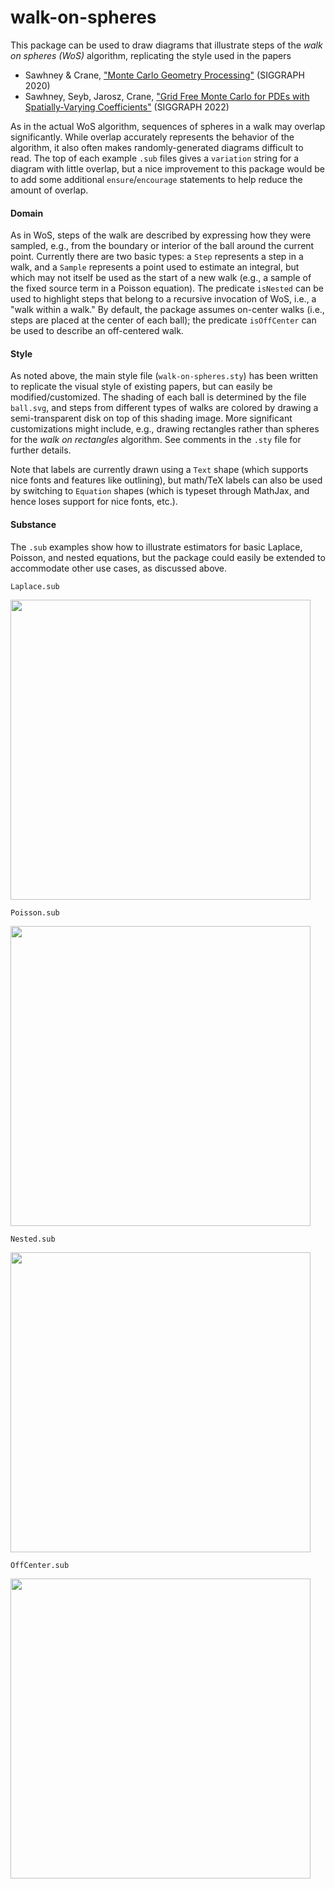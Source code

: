 # walk-on-spheres

This package can be used to draw diagrams that illustrate steps of the _walk on spheres (WoS)_ algorithm,
replicating the style used in the papers

* Sawhney & Crane, ["Monte Carlo Geometry Processing"](http://www.cs.cmu.edu/~kmcrane/Projects/MonteCarloGeometryProcessing/index.html) (SIGGRAPH 2020)
* Sawhney, Seyb, Jarosz, Crane, ["Grid Free Monte Carlo for PDEs with Spatially-Varying Coefficients"](https://cs.dartmouth.edu/wjarosz/publications/sawhneyseyb22gridfree.html) (SIGGRAPH 2022)

As in the actual WoS algorithm, sequences of spheres in a walk may overlap significantly.  While overlap accurately represents the behavior of the algorithm, it also often makes randomly-generated diagrams difficult to read.  The top of each example `.sub` files gives a `variation` string for a diagram with little overlap, but a nice improvement to this package would be to add some additional `ensure`/`encourage` statements to help reduce the amount of overlap.

#### Domain

As in WoS, steps of the walk are described by expressing how they were sampled, e.g., from the boundary or interior of the ball around the current point.  Currently there are two basic types: a `Step` represents a step in a walk, and a `Sample` represents a point used to estimate an integral, but which may not itself be used as the start of a new walk (e.g., a sample of the fixed source term in a Poisson equation).  The predicate `isNested` can be used to highlight steps that belong to a recursive invocation of WoS, i.e., a "walk within a walk."  By default, the package assumes on-center walks (i.e., steps are placed at the center of each ball); the predicate `isOffCenter` can be used to describe an off-centered walk.

#### Style

As noted above, the main style file (`walk-on-spheres.sty`) has been written to replicate the visual style of existing papers, but can easily be modified/customized.  The shading of each ball is determined by the file `ball.svg`, and steps from different types of walks are colored by drawing a semi-transparent disk on top of this shading image.  More significant customizations might include, e.g., drawing rectangles rather than spheres for the _walk on rectangles_ algorithm.  See comments in the `.sty` file for further details.

Note that labels are currently drawn using a `Text` shape (which supports nice fonts and features like outlining), but math/TeX labels can also be used by switching to `Equation` shapes (which is typeset through MathJax, and hence loses support for nice fonts, etc.).

#### Substance

The `.sub` examples show how to illustrate estimators for basic Laplace, Poisson, and nested equations, but the package could easily be extended to accommodate other use cases, as discussed above.

`Laplace.sub`

<img src="../../../../diagrams/walk-on-spheres-Laplace.svg" width="480">

`Poisson.sub`

<img src="../../../../diagrams/walk-on-spheres-Poisson.svg" width="480">

`Nested.sub`

<img src="../../../../diagrams/walk-on-spheres-Nested.svg" width="480">

`OffCenter.sub`

<img src="../../../../diagrams/walk-on-spheres-OffCenter.svg" width="480">

